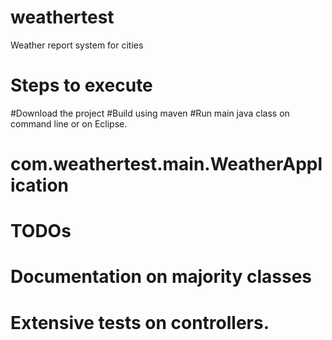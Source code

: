 # weathertest
Weather report system for cities

# Steps to execute
#Download the project 
#Build using maven
#Run main java class on command line or on Eclipse.
#  com.weathertest.main.WeatherApplication
 
# TODOs
#  Documentation on majority classes 
#  Extensive tests on controllers.
